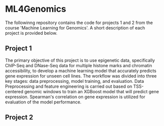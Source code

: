 # ML4Genomics

The followinng repository contains the code for projects 1 and 2 from the course 'Machine Learning for Genomics'. A short description of each project is provided below.

## Project 1

The primary objective of this project is to use epigenetic data, specifically ChIP-Seq and DNase-Seq data for multiple histone marks and chromatin accessibility, to develop a machine learning model that accurately predicts gene expression for unseen cell lines. The workflow was divided into three key stages: data preprocessing, model training, and evaluation. Data Preprocessing and feature engineering is carried out based on TSS-centered genomic windows to train an XGBoost model that will predict gene expression. Spearman's correlation on gene expression is utilized for evaluation of the model performance.



## Project 2

